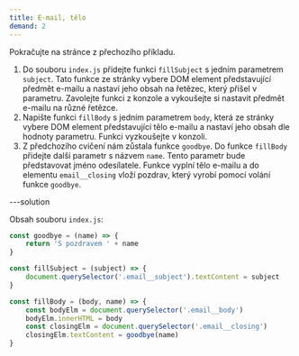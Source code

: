 ```yaml
---
title: E-mail, tělo
demand: 2
---
```


Pokračujte na stránce z přechozího příkladu.

1. Do souboru `index.js` přidejte funkci `fillSubject` s jedním parametrem `subject`. Tato funkce ze stránky vybere DOM element představující předmět e-mailu a nastaví jeho obsah na řetězec, který přišel v parametru. Zavolejte funkci z konzole a vykoušejte si nastavit předmět e-mailu na různé řetězce.
1. Napište funkci `fillBody` s jedním parametrem `body`, která ze stránky vybere DOM element představující tělo e-mailu a nastaví jeho obsah dle hodnoty parametru. Funkci vyzkoušejte v konzoli.
1. Z předchozího cvičení nám zůstala funkce `goodbye`. Do funkce `fillBody` přidejte další parametr s názvem `name`. Tento parametr bude představovat jméno odesílatele. Funkce vyplní tělo e-mailu a do elementu `email__closing` vloží pozdrav, který vyrobí pomocí volání funkce `goodbye`.

---solution

Obsah souboru `index.js`:

```js
const goodbye = (name) => {
	return 'S pozdravem ' + name
}

const fillSubject = (subject) => {
	document.querySelector('.email__subject').textContent = subject
}

const fillBody = (body, name) => {
	const bodyElm = document.querySelector('.email__body')
	bodyElm.innerHTML = body
	const closingElm = document.querySelector('.email__closing')
	closingElm.textContent = goodbye(name)
}
```
